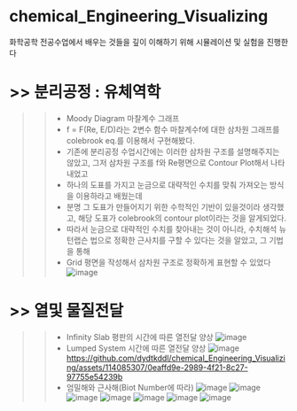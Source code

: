 # chemical_Engineering_Visualizing
화학공학 전공수업에서 배우는 것들을 깊이 이해하기 위해 시뮬레이션 및 실험을 진행한다

# >> 분리공정 : 유체역학
>> * Moody Diagram 마찰계수 그래프
>> * f = F(Re, E/D)라는 2변수 함수 마찰계수f에 대한 삼차원 그래프를 colebrook eq.를 이용해서 구현해봤다.
>> * 기존에 분리공정 수업시간에는 이러한 삼차원 구조를 설명해주지는 않았고, 그저 삼차원 구조를 f와 Re평면으로 Contour Plot해서 나타내었고
>> * 하나의 도표를 가지고 눈금으로 대략적인 수치를 맞춰 가져오는 방식을 이용하라고 배웠는데
>> * 분명 그 도표가 만들어지기 위한 수학적인 기반이 있을것이라 생각했고, 해당 도표가 colebrook의 contour plot이라는 것을 알게되었다.
>> * 따라서 눈금으로 대략적인 수치를 찾아내는 것이 아니라, 수치해석 뉴턴랩슨 법으로 정확한 근사치를 구할 수 있다는 것을 알았고, 그 기법을 통해
>> * Grid 평면을 작성해서 삼차원 구조로 정확하게 표현할 수 있었다
>> ![image](https://github.com/dydtkddl/chemical_Engineering_Visualizing/assets/114085307/d5f2d687-d0d1-4063-a3db-33d4420333d1)



# >> 열및 물질전달
>> * Infinity Slab 평판의 시간에 따른 열전달 양상
>> ![image](https://github.com/dydtkddl/chemical_Engineering_Visualizing/assets/114085307/a3b44c52-bc55-4d8b-95aa-489dde2ea9f9)
>> * Lumped System 시간에 따른 열전달 양상
>> ![image](https://github.com/dydtkddl/chemical_Engineering_Visualizing/assets/114085307/0908f9c5-1b2a-4cf9-b093-36797a029805)
>> https://github.com/dydtkddl/chemical_Engineering_Visualizing/assets/114085307/0eaffd9e-2989-4f21-8c27-97755e54239b
>> * 엄밀해와 근사해(Biot Number에 따라)
>> ![image](https://github.com/dydtkddl/chemical_Engineering_Visualizing/assets/114085307/4fc18887-90a1-4e99-bbe8-1dbe51d86cdb)
>> ![image](https://github.com/dydtkddl/chemical_Engineering_Visualizing/assets/114085307/17dfc12c-2c3f-4d8e-9501-aa836f997cd2)
>> ![image](https://github.com/dydtkddl/chemical_Engineering_Visualizing/assets/114085307/1a72250f-f47b-437b-b472-4be51f0a3936)
>> ![image](https://github.com/dydtkddl/chemical_Engineering_Visualizing/assets/114085307/bc7578bd-7949-4abd-b7b0-722438e5b45e)
>> ![image](https://github.com/dydtkddl/chemical_Engineering_Visualizing/assets/114085307/8643cd69-8bc5-44a8-bea7-3b4d08dae23c)
>> ![image](https://github.com/dydtkddl/chemical_Engineering_Visualizing/assets/114085307/6f35ea5e-7870-4ee8-ac08-787b814f7982)
>> ![image](https://github.com/dydtkddl/chemical_Engineering_Visualizing/assets/114085307/1419dfe1-a209-4e61-9caa-295152cdc19d)




